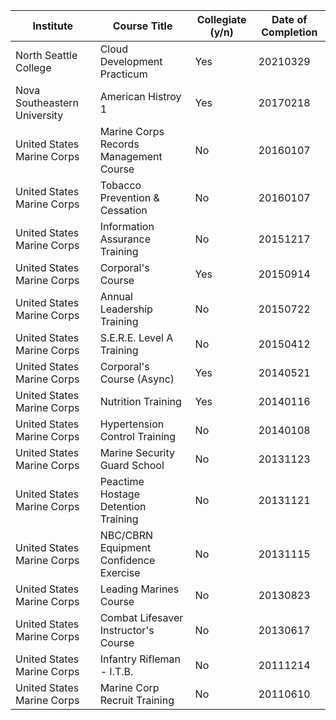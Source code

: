 <div class="datatable-begin"></div>

Institute                    | Course Title                           | Collegiate (y/n) | Date of Completion
---------------------------- | -------------------------------------- | ---------------- | ------------------
North Seattle College        | Cloud Development Practicum            | Yes              | 20210329
Nova Southeastern University | American Histroy 1                     | Yes              | 20170218
United States Marine Corps   | Marine Corps Records Management Course | No               | 20160107
United States Marine Corps   | Tobacco Prevention & Cessation         | No               | 20160107
United States Marine Corps   | Information Assurance Training         | No               | 20151217
United States Marine Corps   | Corporal's Course                      | Yes              | 20150914
United States Marine Corps   | Annual Leadership Training             | No               | 20150722
United States Marine Corps   | S.E.R.E. Level A Training              | No               | 20150412
United States Marine Corps   | Corporal's Course (Async)              | Yes              | 20140521
United States Marine Corps   | Nutrition Training                     | Yes              | 20140116
United States Marine Corps   | Hypertension Control Training          | No               | 20140108
United States Marine Corps   | Marine Security Guard School           | No               | 20131123
United States Marine Corps   | Peactime Hostage Detention Training    | No               | 20131121
United States Marine Corps   | NBC/CBRN Equipment Confidence Exercise | No               | 20131115
United States Marine Corps   | Leading Marines Course                 | No               | 20130823
United States Marine Corps   | Combat Lifesaver Instructor's Course   | No               | 20130617
United States Marine Corps   | Infantry Rifleman - I.T.B.             | No               | 20111214
United States Marine Corps   | Marine Corp Recruit Training           | No               | 20110610

<div class="datatable-end"></div>